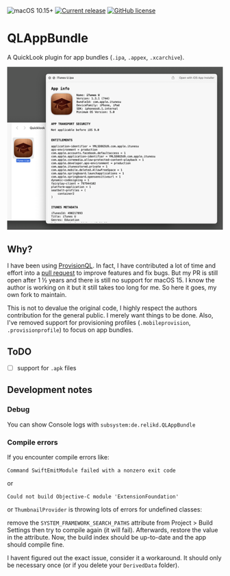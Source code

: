 ![macOS 10.15+](https://img.shields.io/badge/macOS-10.15+-888)
[![Current release](https://img.shields.io/github/release/relikd/QLAppBundle)](https://github.com/relikd/QLAppBundle/releases)
[![GitHub license](https://img.shields.io/github/license/relikd/QLAppBundle)](LICENSE)


QLAppBundle
===========

A QuickLook plugin for app bundles (`.ipa`, `.appex`, `.xcarchive`).

![screenshot](screenshot.png)


## Why?

I have been using [ProvisionQL][1].
In fact, I have contributed a lot of time and effort into a [pull request][2] to improve features and fix bugs.
But my PR is still open after 1 ½ years and there is still no support for macOS 15.
I know the author is working on it but it still takes too long for me.
So here it goes, my own fork to maintain.

This is not to devalue the original code, I highly respect the authors contribution for the general public.
I merely want things to be done.
Also, I've removed support for provisioning profiles (`.mobileprovision`, `.provisionprofile`) to focus on app bundles.


## ToDO

- [ ] support for `.apk` files


## Development notes


### Debug

You can show Console logs with `subsystem:de.relikd.QLAppBundle`


### Compile errors

If you encounter compile errors like:

```
Command SwiftEmitModule failed with a nonzero exit code
```

or

```
Could not build Objective-C module 'ExtensionFoundation'
```

or `ThumbnailProvider` is throwing lots of errors for undefined classes:

remove the `SYSTEM_FRAMEWORK_SEARCH_PATHS` attribute from Project > Build Settings then try to compile again (it will fail).
Afterwards, restore the value in the attribute.
Now, the build index should be up-to-date and the app should compile fine.

I havent figured out the exact issue, consider it a workaround.
It should only be necessary once (or if you delete your `DerivedData` folder).


[1]: https://github.com/ealeksandrov/ProvisionQL
[2]: https://github.com/ealeksandrov/ProvisionQL/pull/54
